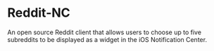 # Reddit-NC
An open source Reddit client that allows users to choose up to five subreddits to be displayed as a widget in the iOS Notification Center.
